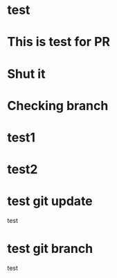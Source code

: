 # test
# This is test for PR
# Shut it
# Checking branch
# test1
# test2
# test git update
test
# test git branch
test
